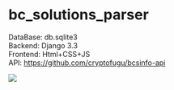 # bc_solutions_parser

DataBase: db.sqlite3  
Backend: Django 3.3  
Frontend: Html+CSS+JS  
API: https://github.com/cryptofugu/bcsinfo-api  

<p>
  <img src="https://sun9-44.userapi.com/impg/UbARESkvzQOtEbzX_EMx3z7f9YyMHgOQejDI8g/gRz2THpM23M.jpg?size=1288x586&quality=96&proxy=1&sign=ab3c1b1d0b2a04d79cf2322b1e989d81&type=album">
</p>
